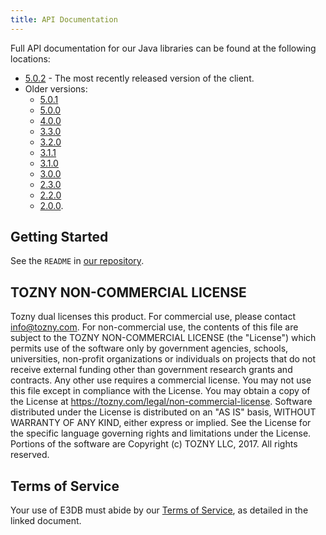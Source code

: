 ```yaml
---
title: API Documentation
---
```


Full API documentation for our Java libraries can be found at the
following locations:

* [5.0.2](https://tozny.github.io/e3db-java/docs/5.0.2/) - The most recently released version of the client.
* Older versions:
  * [5.0.1](https://tozny.github.io/e3db-java/docs/5.0.1/)
  * [5.0.0](https://tozny.github.io/e3db-java/docs/5.0.0/)
  * [4.0.0](https://tozny.github.io/e3db-java/docs/4.0.0/)
  * [3.3.0](https://tozny.github.io/e3db-java/docs/3.3.0/)
  * [3.2.0](https://tozny.github.io/e3db-java/docs/3.2.0/)
  * [3.1.1](https://tozny.github.io/e3db-java/docs/3.1.1/)
  * [3.1.0](https://tozny.github.io/e3db-java/docs/3.1.0/)
  * [3.0.0](https://tozny.github.io/e3db-java/docs/3.0.0/)
  * [2.3.0](https://tozny.github.io/e3db-java/docs/2.3.0/)
  * [2.2.0](https://tozny.github.io/e3db-java/docs/2.2.0/)
  * [2.0.0](https://tozny.github.io/e3db-java/docs/2.0.0/).

## Getting Started

See the `README` in [our repository](https://github.com/tozny/e3db-java).

## TOZNY NON-COMMERCIAL LICENSE

Tozny dual licenses this product. For commercial use, please contact
info@tozny.com. For non-commercial use, the contents of this file are
subject to the TOZNY NON-COMMERCIAL LICENSE (the "License") which
permits use of the software only by government agencies, schools,
universities, non-profit organizations or individuals on projects that
do not receive external funding other than government research grants
and contracts.  Any other use requires a commercial license. You may
not use this file except in compliance with the License. You may obtain
a copy of the License at https://tozny.com/legal/non-commercial-license.
Software distributed under the License is distributed on an "AS IS"
basis, WITHOUT WARRANTY OF ANY KIND, either express or implied. See the
License for the specific language governing rights and limitations under
the License. Portions of the software are Copyright (c) TOZNY LLC, 2017.
All rights reserved.

## Terms of Service

Your use of E3DB must abide by our [Terms of Service](https://github.com/tozny/e3db-java/blob/master/terms.pdf), as detailed in
the linked document.


